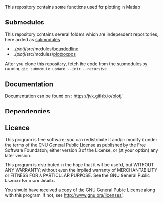 This repository contains some functions used for plotting in Matlab

## Submodules
This repository contains several folders which are independent repositories, here added as [submodules](https://git-scm.com/book/en/v2/Git-Tools-Submodules)

* ../*plotj*/src/modules/[boundedline](https://github.com/kakearney/boundedline-pkg)
* ../*plotj*/src/modules/[plotboxpos](https://github.com/kakearney/plotboxpos-pkg)

After you clone this repository, fetch the code from the submodules by running 
`git submodule update --init --recursive`

## Documentation
Documentation can be found on : https://jvk.gitlab.io/plotj/

## Dependencies

## Licence
This program is free software; you can redistribute it and/or modify it under the terms of the GNU General Public License as published by the Free Software Foundation; either version 3 of the License, or (at your option) any later version.

This program is distributed in the hope that it will be useful, but WITHOUT ANY WARRANTY; without even the implied warranty of MERCHANTABILITY or FITNESS FOR A PARTICULAR PURPOSE. See the GNU General Public License for more details.

You should have received a copy of the GNU General Public License along with this program. If not, see http://www.gnu.org/licenses/.